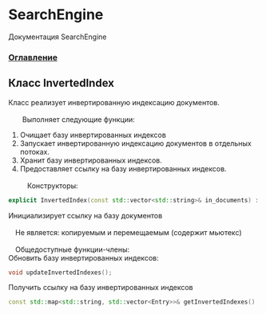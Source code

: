 # SearchEngine
Документация SearchEngine

### [Оглавление](../index.md)

## Класс InvertedIndex
Класс реализует инвертированную индексацию документов.\
\
&emsp;&emsp;Выполняет следующие функции:
		
1. Очищает базу инвертированных индексов
2. Запускает инвертированную индексацию документов в отдельных потоках.
3. Хранит базу инвертированных индексов.
4. Предоставляет ссылку на базу инвертированных индексов.\
\
&emsp;Конструкторы:
```cpp
explicit InvertedIndex(const std::vector<std::string>& in_documents) : documents{in_documents} {}
```
Инициализирует ссылку на базу документов\
\
&emsp;Не является: копируемым и перемещаемым (содержит мьютекс)\
\
&emsp;Общедоступные функции-члены:\
Обновить базу инвертированных индексов:
```cpp
void updateInvertedIndexes();
```
Получить ссылку на базу инвертированных индексов
```cpp
const std::map<std::string, std::vector<Entry>>& getInvertedIndexes()
```
